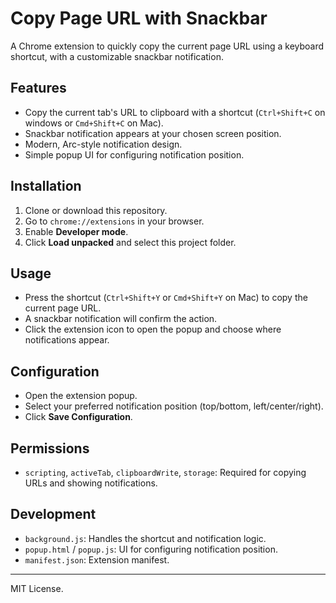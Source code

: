 # Copy Page URL with Snackbar

A Chrome extension to quickly copy the current page URL using a keyboard shortcut, with a customizable snackbar notification.

## Features

- Copy the current tab's URL to clipboard with a shortcut (`Ctrl+Shift+C` on windows or `Cmd+Shift+C` on Mac).
- Snackbar notification appears at your chosen screen position.
- Modern, Arc-style notification design.
- Simple popup UI for configuring notification position.

## Installation

1. Clone or download this repository.
2. Go to `chrome://extensions` in your browser.
3. Enable **Developer mode**.
4. Click **Load unpacked** and select this project folder.

## Usage

- Press the shortcut (`Ctrl+Shift+Y` or `Cmd+Shift+Y` on Mac) to copy the current page URL.
- A snackbar notification will confirm the action.
- Click the extension icon to open the popup and choose where notifications appear.

## Configuration

- Open the extension popup.
- Select your preferred notification position (top/bottom, left/center/right).
- Click **Save Configuration**.

## Permissions

- `scripting`, `activeTab`, `clipboardWrite`, `storage`: Required for copying URLs and showing notifications.

## Development

- `background.js`: Handles the shortcut and notification logic.
- `popup.html` / `popup.js`: UI for configuring notification position.
- `manifest.json`: Extension manifest.

---

MIT License.
